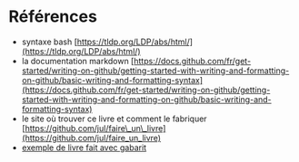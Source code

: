 # Références

- syntaxe bash [https://tldp.org/LDP/abs/html/](https://tldp.org/LDP/abs/html/)
- la documentation markdown [https://docs.github.com/fr/get-started/writing-on-github/getting-started-with-writing-and-formatting-on-github/basic-writing-and-formatting-syntax](https://docs.github.com/fr/get-started/writing-on-github/getting-started-with-writing-and-formatting-on-github/basic-writing-and-formatting-syntax)
- le site où trouver ce livre et comment le fabriquer [https://github.com/jul/faire\_un\_livre](https://github.com/jul/faire_un_livre)
- [exemple de livre fait avec gabarit](https://github.com/jul/faire_un_livre/exemple/sherpa.pdf)
